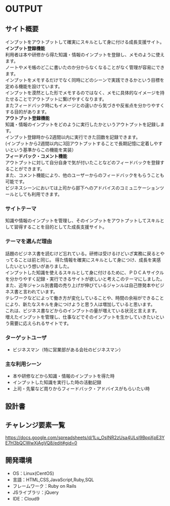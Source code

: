 # OUTPUT

## サイト概要
インプットをアウトプットして確実にスキルとして身に付ける成長支援サイト。  
**インプット登録機能**  
 利用者は本や研修から得た知識・情報のインプットを登録し、メモのように使えます。  
 ノートやメモ帳のどこに書いたのか分からなくなることがなく管理が容易にできます。  
 インプットをメモするだけでなく同時にどのシーンで実践できるかという目標を定める機能を設けています。  
 インプットを漠然とした形でメモするのではなく、メモに具体的なイメージを持たせることでアウトプットに繋げやすくなります。  
 またフィードバック時にもイメージとの違いから気づきや反省点を分かりやすくする目的があります。  
**アウトプット登録機能**  
 知識・情報のインプットをどのように実行したかというアウトプットを記録します。  
 インプット登録時から2週間以内に実行できた回数を記録できます。  
 (インプットから2週間以内に3回アウトプットすることで長期記憶に定着しやすいという基準からこの機能を実装）  
 **フィードバック・コメント機能**  
 アウトプットに対して自分自身で気が付いたことなどのフィードバックを登録することができます。  
 また、コメント機能により、他のユーザーからのフィードバックをもらうことも可能です。  
 ビジネスシーンにおいては上司から部下へのアドバイスのコミュニケーションツールとしても利用できます。

### サイトテーマ
知識や情報のインプットを管理し、そのインプットをアウトプットしてスキルとして習得することを目的としてた成長支援サイト。

### テーマを選んだ理由
話題のビジネス書を読むけど忘れている。研修は受けるけどいざ実務に戻るとやってることは前と同じ。
得た情報を確実にスキルとして身につけ、成長を実感したいという想いがありました。  
インプットした知識を使えるスキルとして身に付けるために、ＰＤＣＡサイクルを分かりやすく記録・実行できるサイトが欲しいと考えこのテーマにしました。  
また、近年ジャンル別書籍の売り上げが伸びているジャンルは自己啓発本やビジネス書と言われています。  
テレワークなどによって働き方が変化していることや、時間の余裕ができることにより、新たなスキルを身につけようと思う人は増加していると思います。  
これは、ビジネス書などからのインプットの量が増えている状況と言えます。  
増えたインプットを管理し、仕事などでそのインプットを生かしていきたいという需要に応えられるサイトです。  

### ターゲットユーザ
- ビジネスマン（特に営業部がある会社のビジネスマン）

### 主な利用シーン
- 本や研修などから知識・情報のインプットを得た時
- インプットした知識を実行した時の活動記録
- 上司・先輩など周りからフィードバック・アドバイスがもらいたい時

## 設計書


## チャレンジ要素一覧
https://docs.google.com/spreadsheets/d/1Lu_OsINR2zUsa4ULsI9BppXpE3YE7H3bQCWwXjAgVQ8/edit#gid=0

## 開発環境
- OS：Linux(CentOS)
- 言語：HTML,CSS,JavaScript,Ruby,SQL
- フレームワーク：Ruby on Rails
- JSライブラリ：jQuery
- IDE：Cloud9